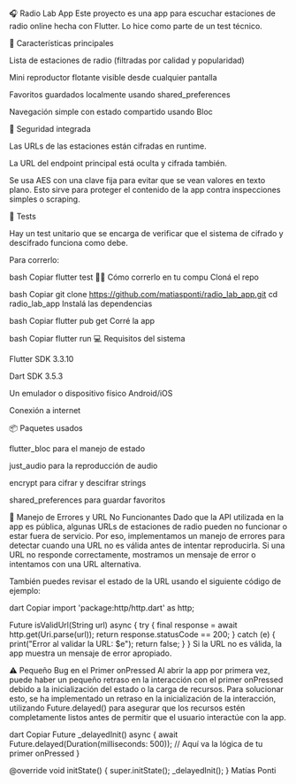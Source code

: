 🎧 Radio Lab App
Este proyecto es una app para escuchar estaciones de radio online hecha con Flutter. Lo hice como parte de un test técnico.

🚀 Características principales

Lista de estaciones de radio (filtradas por calidad y popularidad)

Mini reproductor flotante visible desde cualquier pantalla

Favoritos guardados localmente usando shared_preferences

Navegación simple con estado compartido usando Bloc

🔐 Seguridad integrada

Las URLs de las estaciones están cifradas en runtime.

La URL del endpoint principal está oculta y cifrada también.

Se usa AES con una clave fija para evitar que se vean valores en texto plano. Esto sirve para proteger el contenido de la app contra inspecciones simples o scraping.

🧪 Tests

Hay un test unitario que se encarga de verificar que el sistema de cifrado y descifrado funciona como debe.

Para correrlo:

bash
Copiar
flutter test
🧑‍💻 Cómo correrlo en tu compu
Cloná el repo

bash
Copiar
git clone https://github.com/matiasponti/radio_lab_app.git
cd radio_lab_app
Instalá las dependencias

bash
Copiar
flutter pub get
Corré la app

bash
Copiar
flutter run
💻 Requisitos del sistema

Flutter SDK 3.3.10

Dart SDK 3.5.3

Un emulador o dispositivo físico Android/iOS

Conexión a internet

📦 Paquetes usados

flutter_bloc para el manejo de estado

just_audio para la reproducción de audio

encrypt para cifrar y descifrar strings

shared_preferences para guardar favoritos

🚨 Manejo de Errores y URL No Funcionantes
Dado que la API utilizada en la app es pública, algunas URLs de estaciones de radio pueden no funcionar o estar fuera de servicio. Por eso, implementamos un manejo de errores para detectar cuando una URL no es válida antes de intentar reproducirla. Si una URL no responde correctamente, mostramos un mensaje de error o intentamos con una URL alternativa.

También puedes revisar el estado de la URL usando el siguiente código de ejemplo:

dart
Copiar
import 'package:http/http.dart' as http;

Future<bool> isValidUrl(String url) async {
  try {
    final response = await http.get(Uri.parse(url));
    return response.statusCode == 200;
  } catch (e) {
    print("Error al validar la URL: $e");
    return false;
  }
}
Si la URL no es válida, la app muestra un mensaje de error apropiado.

⚠️ Pequeño Bug en el Primer onPressed
Al abrir la app por primera vez, puede haber un pequeño retraso en la interacción con el primer onPressed debido a la inicialización del estado o la carga de recursos. Para solucionar esto, se ha implementado un retraso en la inicialización de la interacción, utilizando Future.delayed() para asegurar que los recursos estén completamente listos antes de permitir que el usuario interactúe con la app.

dart
Copiar
Future<void> _delayedInit() async {
  await Future.delayed(Duration(milliseconds: 500));
  // Aquí va la lógica de tu primer onPressed
}

@override
void initState() {
  super.initState();
  _delayedInit();
}
Matías Ponti
